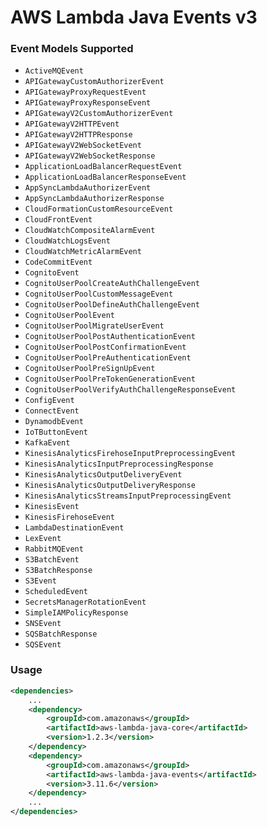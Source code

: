 # AWS Lambda Java Events v3

### Event Models Supported
* `ActiveMQEvent`
* `APIGatewayCustomAuthorizerEvent`
* `APIGatewayProxyRequestEvent`
* `APIGatewayProxyResponseEvent`
* `APIGatewayV2CustomAuthorizerEvent`
* `APIGatewayV2HTTPEvent`
* `APIGatewayV2HTTPResponse`
* `APIGatewayV2WebSocketEvent`
* `APIGatewayV2WebSocketResponse`
* `ApplicationLoadBalancerRequestEvent`
* `ApplicationLoadBalancerResponseEvent`
* `AppSyncLambdaAuthorizerEvent`
* `AppSyncLambdaAuthorizerResponse`
* `CloudFormationCustomResourceEvent`
* `CloudFrontEvent`
* `CloudWatchCompositeAlarmEvent`
* `CloudWatchLogsEvent`
* `CloudWatchMetricAlarmEvent`
* `CodeCommitEvent`
* `CognitoEvent`
* `CognitoUserPoolCreateAuthChallengeEvent`
* `CognitoUserPoolCustomMessageEvent`
* `CognitoUserPoolDefineAuthChallengeEvent`
* `CognitoUserPoolEvent`
* `CognitoUserPoolMigrateUserEvent`
* `CognitoUserPoolPostAuthenticationEvent`
* `CognitoUserPoolPostConfirmationEvent`
* `CognitoUserPoolPreAuthenticationEvent`
* `CognitoUserPoolPreSignUpEvent`
* `CognitoUserPoolPreTokenGenerationEvent`
* `CognitoUserPoolVerifyAuthChallengeResponseEvent`
* `ConfigEvent`
* `ConnectEvent`
* `DynamodbEvent`
* `IoTButtonEvent`
* `KafkaEvent`
* `KinesisAnalyticsFirehoseInputPreprocessingEvent`
* `KinesisAnalyticsInputPreprocessingResponse`
* `KinesisAnalyticsOutputDeliveryEvent`
* `KinesisAnalyticsOutputDeliveryResponse`
* `KinesisAnalyticsStreamsInputPreprocessingEvent`
* `KinesisEvent`
* `KinesisFirehoseEvent`
* `LambdaDestinationEvent`
* `LexEvent`
* `RabbitMQEvent`
* `S3BatchEvent`
* `S3BatchResponse`
* `S3Event`
* `ScheduledEvent`
* `SecretsManagerRotationEvent`
* `SimpleIAMPolicyResponse`
* `SNSEvent`
* `SQSBatchResponse`
* `SQSEvent`


### Usage

```xml
<dependencies>
    ...
    <dependency>
        <groupId>com.amazonaws</groupId>
        <artifactId>aws-lambda-java-core</artifactId>
        <version>1.2.3</version>
    </dependency>
    <dependency>
        <groupId>com.amazonaws</groupId>
        <artifactId>aws-lambda-java-events</artifactId>
        <version>3.11.6</version>
    </dependency>
    ...
</dependencies>
```
